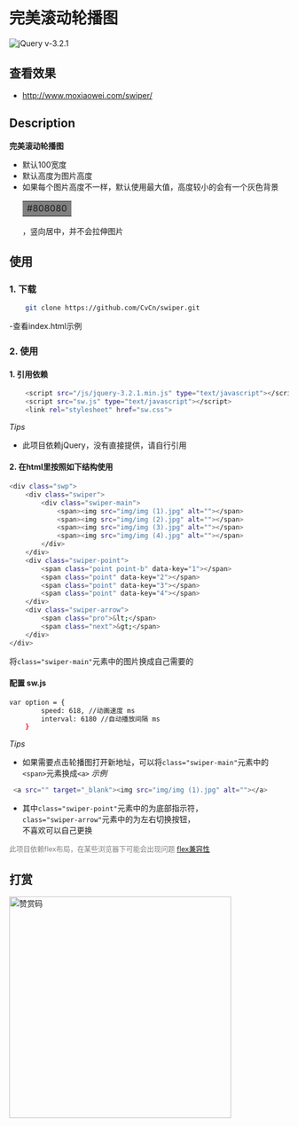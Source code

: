 # 完美滚动轮播图

![jQuery v-3.2.1](https://img.shields.io/badge/jQuery.js-v3.2.1-green.svg)

## 查看效果
- <a href="http://www.moxiaowei.com/swiper/" target="_blank">http://www.moxiaowei.com/swiper/</a>

## Description

**完美滚动轮播图**
- 默认100宽度
- 默认高度为图片高度
- 如果每个图片高度不一样，默认使用最大值，高度较小的会有一个灰色背景 <table><tr><td bgcolor="#808080"> #808080</td></tr></table>，竖向居中，并不会拉伸图片


## 使用

### 1. 下载
``` bash
    git clone https://github.com/CvCn/swiper.git
```
-查看index.html示例

### 2. 使用

#### 1. 引用依赖
``` bash
    <script src="/js/jquery-3.2.1.min.js" type="text/javascript"></script>
    <script src="sw.js" type="text/javascript"></script>
    <link rel="stylesheet" href="sw.css">
```
*Tips* 
- 此项目依赖jQuery，没有直接提供，请自行引用

#### 2. 在html里按照如下结构使用
``` bash
<div class="swp">
    <div class="swiper">
        <div class="swiper-main">
            <span><img src="img/img (1).jpg" alt=""></span>
            <span><img src="img/img (2).jpg" alt=""></span>
            <span><img src="img/img (3).jpg" alt=""></span>
            <span><img src="img/img (4).jpg" alt=""></span>
        </div>
    </div>
    <div class="swiper-point">
        <span class="point point-b" data-key="1"></span>
        <span class="point" data-key="2"></span>
        <span class="point" data-key="3"></span>
        <span class="point" data-key="4"></span>
    </div>
    <div class="swiper-arrow">
        <span class="pro">&lt;</span>
        <span class="next">&gt;</span>
    </div>
</div>
```
将`class="swiper-main"`元素中的图片换成自己需要的
#### 配置 sw.js
```bash
var option = {
        speed: 618, //动画速度 ms
        interval: 6180 //自动播放间隔 ms
    }
```
*Tips*
- 如果需要点击轮播图打开新地址，可以将`class="swiper-main"`元素中的`<span>`元素换成`<a>`
*示例*
```bash
 <a src="" target="_blank"><img src="img/img (1).jpg" alt=""></a>
```
- 其中`class="swiper-point"`元素中的为底部指示符，\
`class="swiper-arrow"`元素中的为左右切换按钮， \
不喜欢可以自己更换


<span style="font-size: .9em; color: #808080">此项目依赖flex布局，在某些浏览器下可能会出现问题 
<a href="http://www.runoob.com/cssref/css3-pr-flex.html" target="_blank">flex兼容性</a>
</span>

## 打赏
<img width="400px" height="400px" alt="赞赏码" src="http://www.moxiaowei.com/swiper/img/ds.jpg"/>